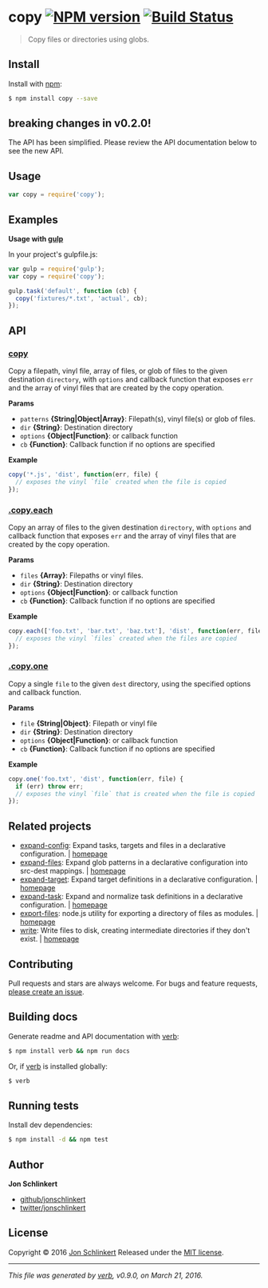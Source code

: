 # copy [![NPM version](https://img.shields.io/npm/v/copy.svg)](https://www.npmjs.com/package/copy) [![Build Status](https://img.shields.io/travis/jonschlinkert/copy.svg)](https://travis-ci.org/jonschlinkert/copy)

> Copy files or directories using globs.

## Install

Install with [npm](https://www.npmjs.com/):

```sh
$ npm install copy --save
```

## breaking changes in v0.2.0!

The API has been simplified. Please review the API documentation below to see the new API.

## Usage

```js
var copy = require('copy');
```

## Examples

**Usage with [gulp](http://gulpjs.com)**

In your project's gulpfile.js:

```js
var gulp = require('gulp');
var copy = require('copy');

gulp.task('default', function (cb) {
  copy('fixtures/*.txt', 'actual', cb);
});
```

## API

### [copy](index.js#L28)

Copy a filepath, vinyl file, array of files, or glob of files to the given destination `directory`, with `options` and callback function that exposes `err` and the array of vinyl files that are created by the copy operation.

**Params**

* `patterns` **{String|Object|Array}**: Filepath(s), vinyl file(s) or glob of files.
* `dir` **{String}**: Destination directory
* `options` **{Object|Function}**: or callback function
* `cb` **{Function}**: Callback function if no options are specified

**Example**

```js
copy('*.js', 'dist', function(err, file) {
  // exposes the vinyl `file` created when the file is copied
});
```

### [.copy.each](index.js#L76)

Copy an array of files to the given destination `directory`, with `options` and callback function that exposes `err` and the array of vinyl files that are created by the copy operation.

**Params**

* `files` **{Array}**: Filepaths or vinyl files.
* `dir` **{String}**: Destination directory
* `options` **{Object|Function}**: or callback function
* `cb` **{Function}**: Callback function if no options are specified

**Example**

```js
copy.each(['foo.txt', 'bar.txt', 'baz.txt'], 'dist', function(err, files) {
  // exposes the vinyl `files` created when the files are copied
});
```

### [.copy.one](index.js#L122)

Copy a single `file` to the given `dest` directory, using the specified options and callback function.

**Params**

* `file` **{String|Object}**: Filepath or vinyl file
* `dir` **{String}**: Destination directory
* `options` **{Object|Function}**: or callback function
* `cb` **{Function}**: Callback function if no options are specified

**Example**

```js
copy.one('foo.txt', 'dist', function(err, file) {
  if (err) throw err;
  // exposes the vinyl `file` that is created when the file is copied
});
```

## Related projects

* [expand-config](https://www.npmjs.com/package/expand-config): Expand tasks, targets and files in a declarative configuration. | [homepage](https://github.com/jonschlinkert/expand-config)
* [expand-files](https://www.npmjs.com/package/expand-files): Expand glob patterns in a declarative configuration into src-dest mappings. | [homepage](https://github.com/jonschlinkert/expand-files)
* [expand-target](https://www.npmjs.com/package/expand-target): Expand target definitions in a declarative configuration. | [homepage](https://github.com/jonschlinkert/expand-target)
* [expand-task](https://www.npmjs.com/package/expand-task): Expand and normalize task definitions in a declarative configuration. | [homepage](https://github.com/jonschlinkert/expand-task)
* [export-files](https://www.npmjs.com/package/export-files): node.js utility for exporting a directory of files as modules. | [homepage](https://github.com/jonschlinkert/export-files)
* [write](https://www.npmjs.com/package/write): Write files to disk, creating intermediate directories if they don't exist. | [homepage](https://github.com/jonschlinkert/write)

## Contributing

Pull requests and stars are always welcome. For bugs and feature requests, [please create an issue](https://github.com/jonschlinkert/copy/issues/new).

## Building docs

Generate readme and API documentation with [verb](https://github.com/verbose/verb):

```sh
$ npm install verb && npm run docs
```

Or, if [verb](https://github.com/verbose/verb) is installed globally:

```sh
$ verb
```

## Running tests

Install dev dependencies:

```sh
$ npm install -d && npm test
```

## Author

**Jon Schlinkert**

* [github/jonschlinkert](https://github.com/jonschlinkert)
* [twitter/jonschlinkert](http://twitter.com/jonschlinkert)

## License

Copyright © 2016 [Jon Schlinkert](https://github.com/jonschlinkert)
Released under the [MIT license](https://github.com/jonschlinkert/copy/blob/master/LICENSE).

***

_This file was generated by [verb](https://github.com/verbose/verb), v0.9.0, on March 21, 2016._